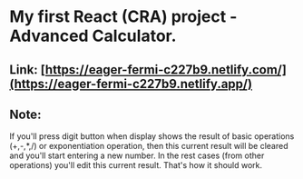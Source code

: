 # My first React (CRA) project - Advanced Calculator.

## Link: [https://eager-fermi-c227b9.netlify.com/](https://eager-fermi-c227b9.netlify.app/)

## Note:

If you'll press digit button when display shows the result of basic operations (+,-,*,/) or exponentiation operation, then this current result will be cleared and you'll start entering a new number. In the rest cases (from other operations) you'll edit this current result. That's how it should work.
